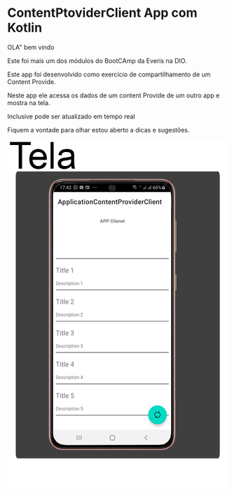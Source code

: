 # ContentPtoviderClient App com Kotlin 

OLA"  bem vindo 

Este foi mais um dos módulos do BootCAmp da  Everis na DIO.

Este app foi desenvolvido como exercício de compartilhamento de um Content Provide.

Neste app ele acessa os dados de um content Provide de um outro app e mostra na tela.

Inclusive pode ser atualizado em tempo real

Fiquem a vontade para olhar estou aberto  a dicas e sugestões.

<img src="./image/telas.jpg" />